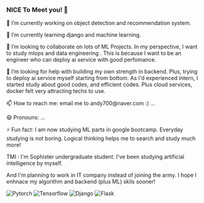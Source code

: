 ### NICE To Meet you! 👋

<!--
**amo33/amo33** is a ✨ _special_ ✨ repository because its `README.md` (this file) appears on your GitHub profile.-->

<p>
   <p>🔭 I’m currently working on object detection and recommendation system.</p>
   <p>🌱 I’m currently learning django and machine learning.</p>
   <p>👯 I’m looking to collaborate on lots of ML Projects. In my perspective, I want to study mlops and data engineering . This is because I want to be an engineer who can deploy ai service with good perfomance.</p>
   <p>🤔 I’m looking for help with building my own strength in backend. Plus, trying to deploy ai service myself starting from bottom. As I'd experienced intern, I started study about good codes, and efficient codes. Plus cloud services, docker felt very attracting techs to use.</p>
   <p>📫 How to reach me: email me to andy700@naver.com :) ...</p>
   <p>😄 Pronouns: ...</p>
   <p>⚡ Fun fact: I am now studying ML parts in google bootcamp. Everyday studying is not boring. Logical thinking helps me to search and study much more!</p>
   <p> TMI : I'm Sophister undergraduate student. I've been studying artificial intelligence by myself. </p>
   <p> And I'm planning to work in IT company instead of joining the army. I hope I enhnace my algorithm and backend (plus ML) skils sooner! </p>  
</p>

![Pytorch](https://img.shields.io/badge/Pytorch-222222?style=for-the-badge&logo=Pytorch&logoColor=ffffff)
![Tensorflow](https://img.shields.io/badge/Tesnorflow-222222?style=for-the-badge&logo=Tensorflow&logoColor=ffffff)
![Django](https://img.shields.io/badge/Django-222222?style=for-the-badge&logo=Django&logoColor=ffffff)
![Flask](https://img.shields.io/badge/Flask-222222?style=for-the-badge&logo=Flask&logoColor=ffffff)

